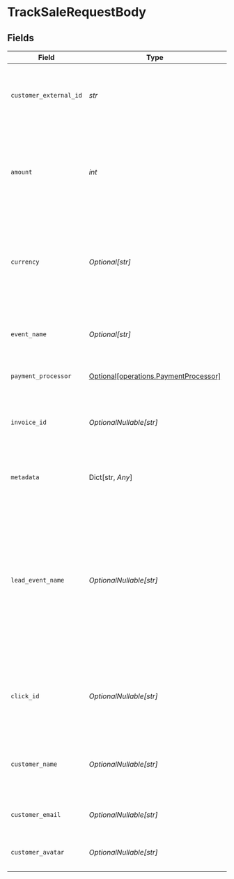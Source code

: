 # TrackSaleRequestBody


## Fields

| Field                                                                                                                                                                                                                                                                                                                                     | Type                                                                                                                                                                                                                                                                                                                                      | Required                                                                                                                                                                                                                                                                                                                                  | Description                                                                                                                                                                                                                                                                                                                               | Example                                                                                                                                                                                                                                                                                                                                   |
| ----------------------------------------------------------------------------------------------------------------------------------------------------------------------------------------------------------------------------------------------------------------------------------------------------------------------------------------- | ----------------------------------------------------------------------------------------------------------------------------------------------------------------------------------------------------------------------------------------------------------------------------------------------------------------------------------------- | ----------------------------------------------------------------------------------------------------------------------------------------------------------------------------------------------------------------------------------------------------------------------------------------------------------------------------------------- | ----------------------------------------------------------------------------------------------------------------------------------------------------------------------------------------------------------------------------------------------------------------------------------------------------------------------------------------- | ----------------------------------------------------------------------------------------------------------------------------------------------------------------------------------------------------------------------------------------------------------------------------------------------------------------------------------------- |
| `customer_external_id`                                                                                                                                                                                                                                                                                                                    | *str*                                                                                                                                                                                                                                                                                                                                     | :heavy_check_mark:                                                                                                                                                                                                                                                                                                                        | The unique ID of the customer in your system. Will be used to identify and attribute all future events to this customer.                                                                                                                                                                                                                  |                                                                                                                                                                                                                                                                                                                                           |
| `amount`                                                                                                                                                                                                                                                                                                                                  | *int*                                                                                                                                                                                                                                                                                                                                     | :heavy_check_mark:                                                                                                                                                                                                                                                                                                                        | The amount of the sale in cents (for all two-decimal currencies). If the sale is in a zero-decimal currency, pass the full integer value (e.g. `1437` JPY). Learn more: https://d.to/currency                                                                                                                                             |                                                                                                                                                                                                                                                                                                                                           |
| `currency`                                                                                                                                                                                                                                                                                                                                | *Optional[str]*                                                                                                                                                                                                                                                                                                                           | :heavy_minus_sign:                                                                                                                                                                                                                                                                                                                        | The currency of the sale. Accepts ISO 4217 currency codes. Sales will be automatically converted and stored as USD at the latest exchange rates. Learn more: https://d.to/currency                                                                                                                                                        |                                                                                                                                                                                                                                                                                                                                           |
| `event_name`                                                                                                                                                                                                                                                                                                                              | *Optional[str]*                                                                                                                                                                                                                                                                                                                           | :heavy_minus_sign:                                                                                                                                                                                                                                                                                                                        | The name of the sale event. Recommended format: `Invoice paid` or `Subscription created`.                                                                                                                                                                                                                                                 | Invoice paid                                                                                                                                                                                                                                                                                                                              |
| `payment_processor`                                                                                                                                                                                                                                                                                                                       | [Optional[operations.PaymentProcessor]](../../models/operations/paymentprocessor.md)                                                                                                                                                                                                                                                      | :heavy_minus_sign:                                                                                                                                                                                                                                                                                                                        | The payment processor via which the sale was made.                                                                                                                                                                                                                                                                                        |                                                                                                                                                                                                                                                                                                                                           |
| `invoice_id`                                                                                                                                                                                                                                                                                                                              | *OptionalNullable[str]*                                                                                                                                                                                                                                                                                                                   | :heavy_minus_sign:                                                                                                                                                                                                                                                                                                                        | The invoice ID of the sale. Can be used as a idempotency key – only one sale event can be recorded for a given invoice ID.                                                                                                                                                                                                                |                                                                                                                                                                                                                                                                                                                                           |
| `metadata`                                                                                                                                                                                                                                                                                                                                | Dict[str, *Any*]                                                                                                                                                                                                                                                                                                                          | :heavy_minus_sign:                                                                                                                                                                                                                                                                                                                        | Additional metadata to be stored with the sale event. Max 10,000 characters when stringified.                                                                                                                                                                                                                                             |                                                                                                                                                                                                                                                                                                                                           |
| `lead_event_name`                                                                                                                                                                                                                                                                                                                         | *OptionalNullable[str]*                                                                                                                                                                                                                                                                                                                   | :heavy_minus_sign:                                                                                                                                                                                                                                                                                                                        | The name of the lead event that occurred before the sale (case-sensitive). This is used to associate the sale event with a particular lead event (instead of the latest lead event for a link-customer combination, which is the default behavior). For direct sale tracking, this field can also be used to specify the lead event name. | Cloned template 1481267                                                                                                                                                                                                                                                                                                                   |
| `click_id`                                                                                                                                                                                                                                                                                                                                | *OptionalNullable[str]*                                                                                                                                                                                                                                                                                                                   | :heavy_minus_sign:                                                                                                                                                                                                                                                                                                                        | [For direct sale tracking]: The unique ID of the click that the sale conversion event is attributed to. You can read this value from `dub_id` cookie.                                                                                                                                                                                     |                                                                                                                                                                                                                                                                                                                                           |
| `customer_name`                                                                                                                                                                                                                                                                                                                           | *OptionalNullable[str]*                                                                                                                                                                                                                                                                                                                   | :heavy_minus_sign:                                                                                                                                                                                                                                                                                                                        | [For direct sale tracking]: The name of the customer. If not passed, a random name will be generated (e.g. “Big Red Caribou”).                                                                                                                                                                                                            |                                                                                                                                                                                                                                                                                                                                           |
| `customer_email`                                                                                                                                                                                                                                                                                                                          | *OptionalNullable[str]*                                                                                                                                                                                                                                                                                                                   | :heavy_minus_sign:                                                                                                                                                                                                                                                                                                                        | [For direct sale tracking]: The email address of the customer.                                                                                                                                                                                                                                                                            |                                                                                                                                                                                                                                                                                                                                           |
| `customer_avatar`                                                                                                                                                                                                                                                                                                                         | *OptionalNullable[str]*                                                                                                                                                                                                                                                                                                                   | :heavy_minus_sign:                                                                                                                                                                                                                                                                                                                        | [For direct sale tracking]: The avatar URL of the customer.                                                                                                                                                                                                                                                                               |                                                                                                                                                                                                                                                                                                                                           |